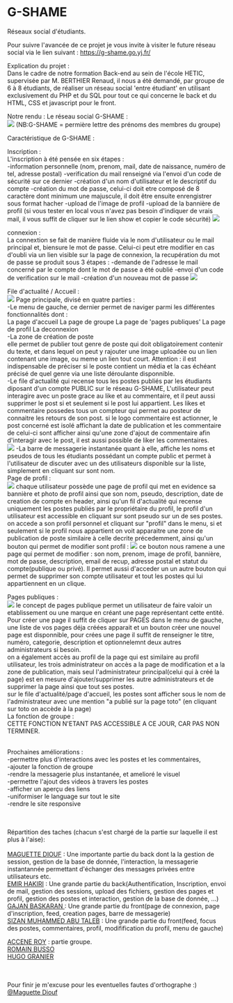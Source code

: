 # G-SHAME
Réseaux social d'étudiants.

Pour suivre l'avancée de ce projet je vous invite à visiter le future réseau social via le lien suivant : https://g-shame.go.yj.fr/<br>

Explication du projet :<br>
Dans le cadre de notre formation Back-end au sein de l'école HETIC, supervisée par M. BERTHIER Renaud, il nous a été demandé, par groupe de 6 à 8 étudiants, de réaliser un réseau social 'entre étudiant' en utilisant exclusivement du PHP et du SQL pour tout ce qui concerne le back et du HTML, CSS et javascript pour le front.

Notre rendu : Le réseau social G-SHAME :<br>
<img src="https://g-shame.go.yj.fr/data/g-shame/logo.png">
(NB:G-SHAME = permière lettre des prénoms des membres du groupe)

Caractéristique de G-SHAME :<br>

Inscription :<br>
L'inscription à été pensée en six étapes :<br>
    -information personnelle (nom, prenom, mail, date de naissance, numéro de tel, adresse postal)
    -verification du mail renseigné via l'envoi d'un code de sécurité sur ce dernier
    -création d'un nom d'utilisateur et le descriptif du compte
    -création du mot de passe, celui-ci doit etre composé de 8 caractère dont minimum une majuscule, il doit être ensuite enrengistrer sous format hacher
    -upload de l'image de profil 
    -upload de la bannière de profil
(si vous tester en local vous n'avez pas besoin d'indiquer de vrais mail, il vous suffit de cliquer sur le lien show et copier le code sécurité)
    <img src="https://g-shame.go.yj.fr/data/autre/login.png">


connexion :<br>
La connextion se fait de manière fluide via le nom d'utilisateur ou le mail principal et, biensure le mot de passe.
Celui-ci peut etre modifier en cas d'oubli via un lien visible sur la page de connexion, la recupération du mot de passe se produit sous 3 étapes :
        -demande de l'adresse le mail concerné par le compte dont le mot de passe a été oublié
        -envoi d'un code de verification sur le mail
        -création d'un nouveau mot de passe
<img src="https://g-shame.go.yj.fr/data/autre/signin-min.png">

File d'actualité / Accueil :<br>
<img src="https://g-shame.go.yj.fr/data/autre/factu.png">
Page principale, divisé en quatre parties :<br>
    -Le menu de gauche, ce dernier permet de naviger parmi les différentes fonctionnalités dont : <br>
            La page d'accueil
            La page de groupe
            La page de 'pages publiques'
            La page de profil
            La deconnexion 
    <br>
    -La zone de création de poste <br>
            elle permet de publier tout genre de poste qui doit obligatoirement contenir du texte, et dans lequel on peut y rajouter une image uploadée ou un lien contenant une image, ou meme un lien tout court. 
            Attention : il est indispensable de préciser si le poste contient un média et la cas échéant précisé de quel genre via une liste déroulante disponnible.
    <br>
    -Le file d'actualité qui recense tous les postes publiés par les étudiants diposant d'un compte PUBLIC sur le réseau G-SHAME, 
            L'utilisateur peut interagire avec un poste grace au like et au commentaire, et il peut aussi supprimer le post si et seulement si le post lui appartient.
            Les likes et commentaire possedes tous un compteur qui permet au posteur de connaitre les retours de son post.
            si le logo commentaire est actionner, le post concerné est isolé affichant la date de publication et les commentaire de celui-ci sont afficher ainsi qu'une zone d'ajout de commentaire afin d'interagir avec le post, il est aussi possible de liker les commentaires.
    <br>
    <img src="https://g-shame.go.yj.fr/data/autre/msg.png">
    -La barre de messagerie instantanée quant à elle, affiche les noms et pseudos de tous les étudiants possédant un compte public et permet à l'utilisateur de discuter avec un des utilisateurs disponible sur la liste, simplement en cliquant sur sont nom.
<br>
Page de profil :<br>
<img src="https://g-shame.go.yj.fr/data/autre/profilperso.png">
chaque utilisateur possède une page de profil qui met en evidence sa bannière et photo de profil ainsi que son nom, pseudo, description, date de creation de compte en header,  ainsi qu'un fil d'actualité qui recense uniquement les postes publiés par le propriétaire du profil, le profil d'un utilisateur est accessible en cliquant sur sont pseudo sur un de ses postes.
on accede a son profil personnel et cliquant sur "profil" dans le menu, si et seulement si le profil nous appartient on voit apparaitre une zone de publication de poste similaire à celle decrite précedemment, ainsi qu'un bouton qui permet de modifier sont profil : 
<img src="https://g-shame.go.yj.fr/data/autre/modif.png">
    ce bouton nous ramene a une page qui permet de modifier :
        son nom, prenom, image de profil, bannière, mot de passe, description, email de recup, adresse postal et statut du compte(publique ou privé). Il permet aussi d'acceder un un autre bouton qui permet de supprimer son compte utilisateur et tout les postes qui lui appartiennent en un clique.
<br>

Pages publiques :<br>
<img src="https://g-shame.go.yj.fr/data/autre/pages.png">
le concept de pages publique permet un utilisateur de faire valoir un etablissement ou une marque en créant une page représentant cette entité. Pour créer une page il suffit de cliquer sur PAGES dans le menu de gauche, une liste de vos pages déja créées apparait et un bouton créer une nouvel page est disponnible, pour crées une page il suffit de renseigner le titre, numéro, categorie, description et optionnelemnt deux autres administrateurs si besoin.<br>
on a également accès au profil de la page qui est similaire au profil utilisateur, les trois administrateur on accès a la page de modification et a la zone de publication, mais seul l'administrateur principal(celui qui à créé la page) est en mesure d'ajouter/supprimer les autre administrateurs et de supprimer la page ainsi que tout ses postes. 
<br>
sur le file d'actualité/page d'accueil, les postes sont afficher sous le nom de l'administrateur avec une mention "a publié sur la page toto" (en  cliquant sur toto on accède à la page)
<br>
La fonction de groupe :<br>
CETTE FONCTION N'ETANT PAS ACCESSIBLE A CE JOUR, CAR PAS NON TERMINER.
<br><br>

Prochaines améliorations :<br>
-permettre plus d'interactions avec les postes et les commentaires,<br>
-ajouter la fonction de groupe<br>
-rendre la messagerie plus instantanée, et amelioré le visuel<br>
-permettre l'ajout des videos à travers les postes<br>
-afficher un aperçu des liens <br>
-uniformiser le language sur tout le site<br>
-rendre le site responsive<br>

<br><br>
Répartition des taches (chacun s'est chargé de la partie sur laquelle il est plus à l'aise): <br><br>
<a href="https://www.linkedin.com/in/diouf-maguette-2735ba204/">MAGUETTE DIOUF</a> : Une importante partie du back dont la la gestion de session, gestion de la base de donnée, l'interaction, la messagerie instantannée permettant d'échanger des messages privées entre utilisateurs etc.
<br>
<a href="https://www.linkedin.com/in/emir-hakiri/">EMIR HAKIRI</a> : Une grande partie du back(Authentification, Inscription, envoi de mail, gestion des sessions, upload des fichiers, gestion des pages et profil, gestion des postes et interaction, gestion de la base de donnée, ...)
<br>
<a href="https://www.linkedin.com/in/gajan-baskaran-/">GAJAN BASKARAN </a> : Une grande partie du front(page de connexion, page d'inscription, feed, creation pages, barre de messagerie)
<br>
<a href="https://www.linkedin.com/in/sizan-mohammed-abu-taleb-334a39201/">SIZAN MUHAMMED ABU TALEB</a> : Une grande partie du front(feed, focus des postes, commentaires, profil, modifification du profil, menu de gauche)
<br>

<a href="https://www.linkedin.com/in/acc%C3%A8neroy/">ACCENE ROY</a> : partie groupe.
<br>
<a href="https://www.linkedin.com/in/romain-busso-932b58157/"> ROMAIN BUSSO</a>
<br>
<a href="https://www.linkedin.com/in/hgranier/">HUGO GRANIER</a>

<br><br>
Pour finir je m'excuse pour les eventuelles fautes d'orthographe :)
<br>
<a href="https://www.linkedin.com/in/diouf-maguette-2735ba204/">@Maguette Diouf</a>









 
 




